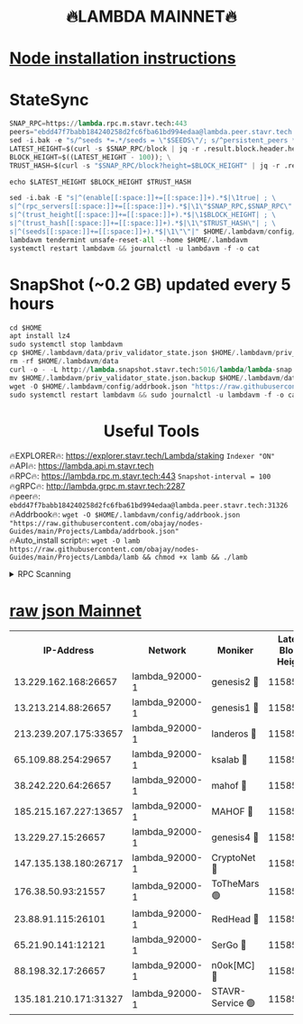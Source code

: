 <h1 align="center"> 🔥LAMBDA MAINNET🔥</h1>


[Node installation instructions](https://github.com/obajay/nodes-Guides/tree/main/Projects/Lambda)
=


# StateSync
```python
SNAP_RPC=https://lambda.rpc.m.stavr.tech:443
peers="ebdd47f7babb184240258d2fc6fba61bd994edaa@lambda.peer.stavr.tech:31326" 
sed -i.bak -e "s/^seeds *=.*/seeds = \"$SEEDS\"/; s/^persistent_peers *=.*/persistent_peers = \"$PEERS\"/" $HOME/.lambdavm/config/config.toml
LATEST_HEIGHT=$(curl -s $SNAP_RPC/block | jq -r .result.block.header.height); \
BLOCK_HEIGHT=$((LATEST_HEIGHT - 100)); \
TRUST_HASH=$(curl -s "$SNAP_RPC/block?height=$BLOCK_HEIGHT" | jq -r .result.block_id.hash)

echo $LATEST_HEIGHT $BLOCK_HEIGHT $TRUST_HASH

sed -i.bak -E "s|^(enable[[:space:]]+=[[:space:]]+).*$|\1true| ; \
s|^(rpc_servers[[:space:]]+=[[:space:]]+).*$|\1\"$SNAP_RPC,$SNAP_RPC\"| ; \
s|^(trust_height[[:space:]]+=[[:space:]]+).*$|\1$BLOCK_HEIGHT| ; \
s|^(trust_hash[[:space:]]+=[[:space:]]+).*$|\1\"$TRUST_HASH\"| ; \
s|^(seeds[[:space:]]+=[[:space:]]+).*$|\1\"\"|" $HOME/.lambdavm/config/config.toml
lambdavm tendermint unsafe-reset-all --home $HOME/.lambdavm
systemctl restart lambdavm && journalctl -u lambdavm -f -o cat

```
# SnapShot (~0.2 GB) updated every 5 hours
```python
cd $HOME
apt install lz4
sudo systemctl stop lambdavm
cp $HOME/.lambdavm/data/priv_validator_state.json $HOME/.lambdavm/priv_validator_state.json.backup
rm -rf $HOME/.lambdavm/data
curl -o - -L http://lambda.snapshot.stavr.tech:5016/lambda/lambda-snap.tar.lz4 | lz4 -c -d - | tar -x -C $HOME/.lambdavm --strip-components 2
mv $HOME/.lambdavm/priv_validator_state.json.backup $HOME/.lambdavm/data/priv_validator_state.json
wget -O $HOME/.lambdavm/config/addrbook.json "https://raw.githubusercontent.com/obajay/nodes-Guides/main/Projects/Lambda/addrbook.json"
sudo systemctl restart lambdavm && sudo journalctl -u lambdavm -f -o cat
```
 <h1 align="center"> Useful Tools</h1>

🔥EXPLORER🔥:      https://explorer.stavr.tech/Lambda/staking	        `Indexer "ON"` \
🔥API🔥: 			 		 https://lambda.api.m.stavr.tech \
🔥RPC🔥:           https://lambda.rpc.m.stavr.tech:443	              `Snapshot-interval = 100` \
🔥gRPC🔥:          http://lambda.grpc.m.stavr.tech:2287 \
🔥peer🔥:					 `ebdd47f7babb184240258d2fc6fba61bd994edaa@lambda.peer.stavr.tech:31326` \
🔥Addrbook🔥:    ```wget -O $HOME/.lambdavm/config/addrbook.json "https://raw.githubusercontent.com/obajay/nodes-Guides/main/Projects/Lambda/addrbook.json"``` \
🔥Auto_install script🔥: ```wget -O lamb https://raw.githubusercontent.com/obajay/nodes-Guides/main/Projects/Lambda/lamb && chmod +x lamb && ./lamb```


<details>
<summary>RPC Scanning</summary>

<h2 align="center"> We scan nodes in real time every 4 hours. And we provide the final result of RPC endpoints.
We cannot influence the operation of these nodes in any way. </h2>


```python
If Voting Power is higher than 0 --> then the Node is a validator of the network and may be subject to attack and be a potential threat to the chain.
```
```python
We marked such validators with a red symbol
```

</details>

[raw json Mainnet](https://rpc-check.lambm.stavr.tech/lambm/rpc-lambm-result.json)
=


<table><tr><th>IP-Address</th><th>Network</th><th>Moniker</th><th>Latest Block Height</th><th>Earliest Block Height</th><th>Catching Up</th><th>Tx Index</th><th>Voting Power</th><th>Scan Time</th></tr><tr><td>13.229.162.168:26657</td><td>lambda_92000-1</td><td>genesis2 🔴</td><td>11585003</td><td>1</td><td>False</td><td>on</td><td>16878690</td><td>2024-02-07T03:39:37.691169302UTC</td></tr><tr><td>13.213.214.88:26657</td><td>lambda_92000-1</td><td>genesis1 🔴</td><td>11585005</td><td>1</td><td>False</td><td>on</td><td>107835</td><td>2024-02-07T03:39:42.622165005UTC</td></tr><tr><td>213.239.207.175:33657</td><td>lambda_92000-1</td><td>landeros 🔴</td><td>11585001</td><td>8136001</td><td>False</td><td>off</td><td>1429485</td><td>2024-02-07T03:39:32.026815119UTC</td></tr><tr><td>65.109.88.254:29657</td><td>lambda_92000-1</td><td>ksalab 🔴</td><td>11585005</td><td>8715001</td><td>False</td><td>on</td><td>510465</td><td>2024-02-07T03:39:45.729585215UTC</td></tr><tr><td>38.242.220.64:26657</td><td>lambda_92000-1</td><td>mahof 🔴</td><td>11585001</td><td>10131001</td><td>False</td><td>off</td><td>770350</td><td>2024-02-07T03:39:27.684667651UTC</td></tr><tr><td>185.215.167.227:13657</td><td>lambda_92000-1</td><td>MAHOF 🔴</td><td>11585004</td><td>10134001</td><td>False</td><td>on</td><td>2051510</td><td>2024-02-07T03:39:41.404830297UTC</td></tr><tr><td>13.229.27.15:26657</td><td>lambda_92000-1</td><td>genesis4 🔴</td><td>11585004</td><td>11043001</td><td>False</td><td>on</td><td>9665448</td><td>2024-02-07T03:39:41.088721070UTC</td></tr><tr><td>147.135.138.180:26717</td><td>lambda_92000-1</td><td>CryptoNet 🔴</td><td>11585005</td><td>11383001</td><td>False</td><td>off</td><td>769609</td><td>2024-02-07T03:39:42.984695500UTC</td></tr><tr><td>176.38.50.93:21557</td><td>lambda_92000-1</td><td>ToTheMars 🟢</td><td>11585005</td><td>11395001</td><td>False</td><td>on</td><td>0</td><td>2024-02-07T03:39:48.287459414UTC</td></tr><tr><td>23.88.91.115:26101</td><td>lambda_92000-1</td><td>RedHead 🔴</td><td>11585001</td><td>11485001</td><td>False</td><td>off</td><td>553202</td><td>2024-02-07T03:39:32.259908440UTC</td></tr><tr><td>65.21.90.141:12121</td><td>lambda_92000-1</td><td>SerGo 🔴</td><td>11585005</td><td>11485005</td><td>False</td><td>off</td><td>10612055</td><td>2024-02-07T03:39:48.683491107UTC</td></tr><tr><td>88.198.32.17:26657</td><td>lambda_92000-1</td><td>n0ok[MC] 🔴</td><td>11585006</td><td>11485006</td><td>False</td><td>off</td><td>1578630</td><td>2024-02-07T03:39:51.742424086UTC</td></tr><tr><td>135.181.210.171:31327</td><td>lambda_92000-1</td><td>STAVR-Service 🟢</td><td>11585005</td><td>11584101</td><td>False</td><td>on</td><td>0</td><td>2024-02-07T03:39:45.400148085UTC</td></tr></table>
